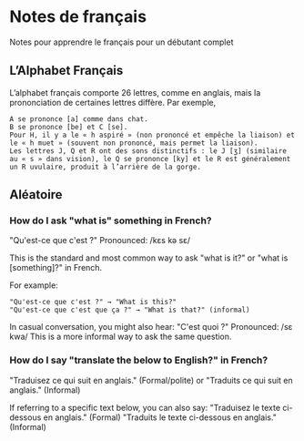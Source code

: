 # Notes de français
Notes pour apprendre le français pour un débutant complet

## L’Alphabet Français

L’alphabet français comporte 26 lettres, comme en anglais, mais la prononciation de certaines lettres diffère. Par exemple,

    A se prononce [a] comme dans chat.
    B se prononce [be] et C [se].
    Pour H, il y a le « h aspiré » (non prononcé et empêche la liaison) et le « h muet » (souvent non prononcé, mais permet la liaison).
    Les lettres J, Q et R ont des sons distinctifs : le J [ʒ] (similaire au « s » dans vision), le Q se prononce [ky] et le R est généralement un R uvulaire, produit à l’arrière de la gorge.
    
## Aléatoire

### How do I ask "what is" something in French? 

"Qu'est-ce que c'est ?"
Pronounced: /kɛs kə sɛ/

This is the standard and most common way to ask "what is it?" or "what is [something]?" in French.

For example:

    "Qu'est-ce que c'est ?" → "What is this?"
    "Qu'est-ce que c'est que ça ?" → "What is that?" (informal)

In casual conversation, you might also hear:
"C'est quoi ?"
Pronounced: /sɛ kwa/
This is a more informal way to ask the same question.

### How do I say "translate the below to English?" in French?

"Traduisez ce qui suit en anglais." (Formal/polite)
or
"Traduits ce qui suit en anglais." (Informal)

If referring to a specific text below, you can also say:
"Traduisez le texte ci-dessous en anglais." (Formal)
"Traduits le texte ci-dessous en anglais." (Informal)
